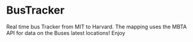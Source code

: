 # BusTracker
Real time bus Tracker from MIT to Harvard.  The mapping uses the MBTA API for data on the Buses latest locations! Enjoy
